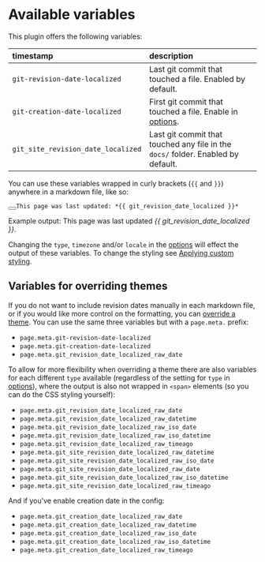 # Available variables

This plugin offers the following variables:

| timestamp | description |
|:-----------|:------------|
| `git-revision-date-localized` | Last git commit that touched a file. Enabled by default. |
| `git-creation-date-localized` | First git commit that touched a file. Enable in [options](options.md). |
| `git_site_revision_date_localized` | Last git commit that touched any file in the `docs/` folder. Enabled by default. |

You can use these variables wrapped in curly brackets (`{{` and `}}`) anywhere in a markdown file, like so:

<pre id="__code_42"><span></span><button class="md-clipboard md-icon" title="Copy to clipboard" data-clipboard-target="#__code_42 > code"></button><code>This page was last updated: *&#123;{ git_revision_date_localized }}*
</code></pre>

Example output: This page was last updated *{{ git_revision_date_localized }}*.

Changing the `type`, `timezone` and/or `locale` in the [options](options.md) will effect the output of these variables. To change the styling see [Applying custom styling](howto/custom-styling.md).

## Variables for overriding themes

If you do not want to include revision dates manually in each markdown file, or if you would like more control on the formatting, you can [override a theme](howto/override-a-theme.md). You can use the same three variables but with a `page.meta.` prefix:

- `page.meta.git-revision-date-localized`
- `page.meta.git-creation-date-localized`
- `page.meta.git_revision_date_localized_raw_date`

To allow for more flexibility when overriding a theme there are also variables for each different `type` available (regardless of the setting for `type` in [options](options.md)), where the output is also not wrapped in `<span>` elements (so you can do the CSS styling yourself): 

- `page.meta.git_revision_date_localized_raw_date`
- `page.meta.git_revision_date_localized_raw_datetime`
- `page.meta.git_revision_date_localized_raw_iso_date`
- `page.meta.git_revision_date_localized_raw_iso_datetime`
- `page.meta.git_revision_date_localized_raw_timeago`
- `page.meta.git_site_revision_date_localized_raw_datetime`
- `page.meta.git_site_revision_date_localized_raw_iso_date`
- `page.meta.git_site_revision_date_localized_raw_date`
- `page.meta.git_site_revision_date_localized_raw_iso_datetime`
- `page.meta.git_site_revision_date_localized_raw_timeago`

And if you've enable creation date in the config:

- `page.meta.git_creation_date_localized_raw_date`
- `page.meta.git_creation_date_localized_raw_datetime`
- `page.meta.git_creation_date_localized_raw_iso_date`
- `page.meta.git_creation_date_localized_raw_iso_datetime`
- `page.meta.git_creation_date_localized_raw_timeago`
